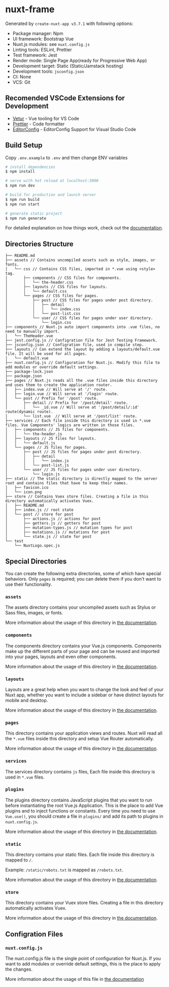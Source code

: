 # nuxt-frame

Generated by `create-nuxt-app v3.7.1` with following options:

- Package manager: Npm
- UI framework: Bootstrap Vue
- Nuxt.js modules: see `nuxt.config.js`
- Linting tools: ESLint, Prettier
- Test framework: Jest
- Render mode: Single Page App(ready for Progressive Web App)
- Development target: Static (Static/Jamstack hosting)
- Development tools: `jsconfig.json`
- CI: None
- VCS: Git

## Recomended VSCode Extensions for Development

- [Vetur](https://marketplace.visualstudio.com/items?itemName=octref.vetur) - Vue tooling for VS Code
- [Prettier](https://marketplace.visualstudio.com/items?itemName=esbenp.prettier-vscode) - Code formatter
- [EditorConfig](https://marketplace.visualstudio.com/items?itemName=EditorConfig.EditorConfig) - EditorConfig Support for Visual Studio Code

## Build Setup

Copy `.env.example` to `.env` and then change ENV variables

```bash
# install dependencies
$ npm install

# serve with hot reload at localhost:3000
$ npm run dev

# build for production and launch server
$ npm run build
$ npm run start

# generate static project
$ npm run generate
```

For detailed explanation on how things work, check out the [documentation](https://nuxtjs.org).

## Directories Structure

```
├── README.md
├── assets // Contains uncompiled assets such as style, images, or fonts.
│   └── css // Contains CSS files, imported in *.vue using <style> tag.
│       ├── components // CSS files for components.
│       │   └── the-header.css
│       ├── layouts // CSS files for layouts.
│       │   └── default.css
│       └── pages // CSS files for pages.
│           ├── post // CSS files for pages under post directory.
│           │   ├── detail
│           │   │   └── index.css
│           │   └── post-list.css
│           └── user // CSS files for pages under user directory.
│               └── login.css
├── components // Nuxt.js auto import components into .vue files, no need to manually import.
│   └── TheHeader.vue
├── jest.config.js // Configration file for Jest Testing Framework.
├── jsconfig.json // Configration file, used in compile step.
├── layouts // Can extend the layout by adding a layouts/default.vue file. It will be used for all pages.
│   └── default.vue
├── nuxt.config.js // Configuration for Nuxt.js. Modify this file to add modules or override default settings.
├── package-lock.json
├── package.json
├── pages // Nuxt.js reads all the .vue files inside this directory and uses them to create the application router.
│   ├── index.vue // Will serve at '/' route.
│   ├── login.vue // Will serve at '/login' route.
│   └── post // Prefix for '/post' route.
│       ├── detail // Prefix for '/post/detail' route.
│       │   └── _id.vue // Will serve at '/post/detail/:id' route(dynamic route).
│       └── list.vue  // Will serve at '/post/list' route.
├── services // Each file inside this directory is used in *.vue files. Vue Components' logics are written in those files.
│   ├── components // JS files for components.
│   │   └── the-header.js
│   ├── layouts // JS files for layouts.
│   │   └── default.js
│   └── pages // JS files for pages.
│       ├── post // JS files for pages under post directory.
│       │   ├── detail
│       │   │   └── index.js
│       │   └── post-list.js
│       └── user // JS files for pages under user directory.
│           └── login.js
├── static // The static directory is directly mapped to the server root and contains files that have to keep their names.
│   ├── favicon.ico
│   └── icon.png
├── store // Contains Vuex store files. Creating a file in this directory automatically activates Vuex.
│   ├── README.md
│   ├── index.js // root state
│   └── post // store for post
│       ├── actions.js // actions for post
│       ├── getters.js // getters for post
│       ├── mutation-types.js // mutation types for post
│       ├── mutations.js // mutations for post
│       └── state.js // state for post
└── test
    └── NuxtLogo.spec.js
```

## Special Directories

You can create the following extra directories, some of which have special behaviors. Only `pages` is required; you can delete them if you don't want to use their functionality.

### `assets`

The assets directory contains your uncompiled assets such as Stylus or Sass files, images, or fonts.

More information about the usage of this directory in [the documentation](https://nuxtjs.org/docs/2.x/directory-structure/assets).

### `components`

The components directory contains your Vue.js components. Components make up the different parts of your page and can be reused and imported into your pages, layouts and even other components.

More information about the usage of this directory in [the documentation](https://nuxtjs.org/docs/2.x/directory-structure/components).

### `layouts`

Layouts are a great help when you want to change the look and feel of your Nuxt app, whether you want to include a sidebar or have distinct layouts for mobile and desktop.

More information about the usage of this directory in [the documentation](https://nuxtjs.org/docs/2.x/directory-structure/layouts).

### `pages`

This directory contains your application views and routes. Nuxt will read all the `*.vue` files inside this directory and setup Vue Router automatically.

More information about the usage of this directory in [the documentation](https://nuxtjs.org/docs/2.x/get-started/routing).

### `services`

The services directory contains `js` files, Each file inside this directory is used in `*.vue` files.

### `plugins`

The plugins directory contains JavaScript plugins that you want to run before instantiating the root Vue.js Application. This is the place to add Vue plugins and to inject functions or constants. Every time you need to use `Vue.use()`, you should create a file in `plugins/` and add its path to plugins in `nuxt.config.js`.

More information about the usage of this directory in [the documentation](https://nuxtjs.org/docs/2.x/directory-structure/plugins).

### `static`

This directory contains your static files. Each file inside this directory is mapped to `/`.

Example: `/static/robots.txt` is mapped as `/robots.txt`.

More information about the usage of this directory in [the documentation](https://nuxtjs.org/docs/2.x/directory-structure/static).

### `store`

This directory contains your Vuex store files. Creating a file in this directory automatically activates Vuex.

More information about the usage of this directory in [the documentation](https://nuxtjs.org/docs/2.x/directory-structure/store).

## Configration Files

### `nuxt.config.js`

The nuxt.config.js file is the single point of configuration for Nuxt.js. If you want to add modules or override default settings, this is the place to apply the changes.

More information about the usage of this file in [the documentation](https://nuxtjs.org/docs/2.x/directory-structure/nuxt-config)
